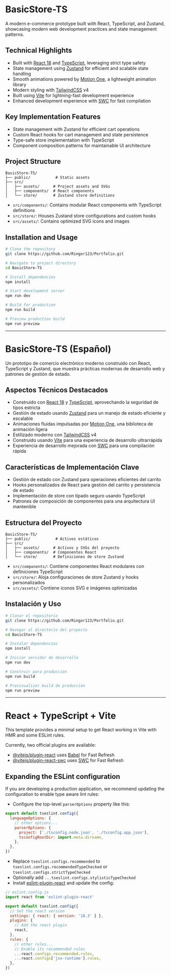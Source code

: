 # BasicStore-TS

A modern e-commerce prototype built with React, TypeScript, and Zustand, showcasing modern web development practices and state management patterns.

## Technical Highlights

- Built with [React 18](https://react.dev/) and [TypeScript](https://www.typescriptlang.org/), leveraging strict type safety
- State management using [Zustand](https://github.com/pmndrs/zustand) for efficient and scalable state handling
- Smooth animations powered by [Motion One](https://motion.dev/), a lightweight animation library
- Modern styling with [TailwindCSS](https://tailwindcss.com/) v4
- Built using [Vite](https://vitejs.dev/) for lightning-fast development experience
- Enhanced development experience with [SWC](https://swc.rs/) for fast compilation

## Key Implementation Features

- State management with Zustand for efficient cart operations
- Custom React hooks for cart management and state persistence
- Type-safe store implementation with TypeScript
- Component composition patterns for maintainable UI architecture

## Project Structure

```
BasicStore-TS/
├── public/           # Static assets
├── src/
│   ├── assets/      # Project assets and SVGs
│   ├── components/  # React components
│   └── store/       # Zustand store definitions
```

- `src/components/`: Contains modular React components with TypeScript definitions
- `src/store/`: Houses Zustand store configurations and custom hooks
- `src/assets/`: Contains optimized SVG icons and images

## Installation and Usage

```bash
# Clone the repository
git clone https://github.com/Ringor123/Portfolio.git

# Navigate to project directory
cd BasicStore-TS

# Install dependencies
npm install

# Start development server
npm run dev

# Build for production
npm run build

# Preview production build
npm run preview
```

---

# BasicStore-TS (Español)

Un prototipo de comercio electrónico moderno construido con React, TypeScript y Zustand, que muestra prácticas modernas de desarrollo web y patrones de gestión de estado.

## Aspectos Técnicos Destacados

- Construido con [React 18](https://react.dev/) y [TypeScript](https://www.typescriptlang.org/), aprovechando la seguridad de tipos estricta
- Gestión de estado usando [Zustand](https://github.com/pmndrs/zustand) para un manejo de estado eficiente y escalable
- Animaciones fluidas impulsadas por [Motion One](https://motion.dev/), una biblioteca de animación ligera
- Estilizado moderno con [TailwindCSS](https://tailwindcss.com/) v4
- Construido usando [Vite](https://vitejs.dev/) para una experiencia de desarrollo ultrarrápida
- Experiencia de desarrollo mejorada con [SWC](https://swc.rs/) para una compilación rápida

## Características de Implementación Clave

- Gestión de estado con Zustand para operaciones eficientes del carrito
- Hooks personalizados de React para gestión del carrito y persistencia de estado
- Implementación de store con tipado seguro usando TypeScript
- Patrones de composición de componentes para una arquitectura UI mantenible

## Estructura del Proyecto

```
BasicStore-TS/
├── public/           # Activos estáticos
├── src/
│   ├── assets/      # Activos y SVGs del proyecto
│   ├── components/  # Componentes React
│   └── store/       # Definiciones de store Zustand
```

- `src/components/`: Contiene componentes React modulares con definiciones TypeScript
- `src/store/`: Aloja configuraciones de store Zustand y hooks personalizados
- `src/assets/`: Contiene iconos SVG e imágenes optimizadas

## Instalación y Uso

```bash
# Clonar el repositorio
git clone https://github.com/Ringor123/Portfolio.git

# Navegar al directorio del proyecto
cd BasicStore-TS

# Instalar dependencias
npm install

# Iniciar servidor de desarrollo
npm run dev

# Construir para producción
npm run build

# Previsualizar build de producción
npm run preview
```

---

# React + TypeScript + Vite

This template provides a minimal setup to get React working in Vite with HMR and some ESLint rules.

Currently, two official plugins are available:

- [@vitejs/plugin-react](https://github.com/vitejs/vite-plugin-react/blob/main/packages/plugin-react/README.md) uses [Babel](https://babeljs.io/) for Fast Refresh
- [@vitejs/plugin-react-swc](https://github.com/vitejs/vite-plugin-react-swc) uses [SWC](https://swc.rs/) for Fast Refresh

## Expanding the ESLint configuration

If you are developing a production application, we recommend updating the configuration to enable type aware lint rules:

- Configure the top-level `parserOptions` property like this:

```js
export default tseslint.config({
  languageOptions: {
    // other options...
    parserOptions: {
      project: ['./tsconfig.node.json', './tsconfig.app.json'],
      tsconfigRootDir: import.meta.dirname,
    },
  },
})
```

- Replace `tseslint.configs.recommended` to `tseslint.configs.recommendedTypeChecked` or `tseslint.configs.strictTypeChecked`
- Optionally add `...tseslint.configs.stylisticTypeChecked`
- Install [eslint-plugin-react](https://github.com/jsx-eslint/eslint-plugin-react) and update the config:

```js
// eslint.config.js
import react from 'eslint-plugin-react'

export default tseslint.config({
  // Set the react version
  settings: { react: { version: '18.3' } },
  plugins: {
    // Add the react plugin
    react,
  },
  rules: {
    // other rules...
    // Enable its recommended rules
    ...react.configs.recommended.rules,
    ...react.configs['jsx-runtime'].rules,
  },
})
